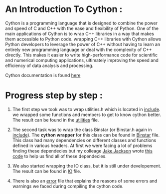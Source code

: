 
# An Introduction To Cython : 

Cython is a programming language that is designed to combine the power and speed of C and C++ with the ease and flexibility of Python. One of the main applications of Cython is to wrap C++ libraries in a way that makes them accessible to Python code. wrapping C++ libraries with Cython allows Python developers to leverage the power of C++ without having to learn an entirely new programming language or deal with the complexity of C++ directly. This makes it easier to write high-performance code for scientific and numerical computing applications, ultimately improving the speed and efficiency of data analysis and processing.


Cython documentation is found [here](https://cython.readthedocs.io/en/latest/)



# Progress step by step :

1. The first step we took was to wrap utilities.h which is located in [include](https://github.com/Melikakmm/SEVN_PYTHON_WRAPPER/tree/main/CYTHON_WRAPPER/include). we wrapped some functions and members to get to know cython better. The result can be found in the [utilities](https://github.com/Melikakmm/SEVN_PYTHON_WRAPPER/tree/main/CYTHON_WRAPPER/utilities) file.

2. The second task was to wrap the class Binstar (or Binstar.h again in [include](https://github.com/Melikakmm/SEVN_PYTHON_WRAPPER/tree/main/CYTHON_WRAPPER/include)). The **cython wrapper** for this class can be found in [Binstar](https://github.com/Melikakmm/SEVN_PYTHON_WRAPPER/tree/main/CYTHON_WRAPPER/Binstar) file. This class had many dependencies on different classes and functions defined in various headers. At first we were facing a lot of problems finding these dependecies but my colleage [Jake Jackson](https://github.com/jjackson1994) wrote [this code](https://github.com/Melikakmm/SEVN_PYTHON_WRAPPER/tree/main/PY_TOOL) to help us find all of these dependecies. 


3. We also started wrapping the IO class, but it is still under developement. The result can be found in [IO](https://github.com/Melikakmm/SEVN_PYTHON_WRAPPER/tree/main/CYTHON_WRAPPER/IO) file.


4. There is also an [error]() file that explains the reasons of some errors and warnings we faced during compiling the cython code.


